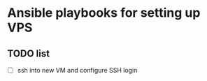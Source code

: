 # Ansible playbooks for setting up VPS

## TODO list

- [ ] ssh into new VM and configure SSH login
